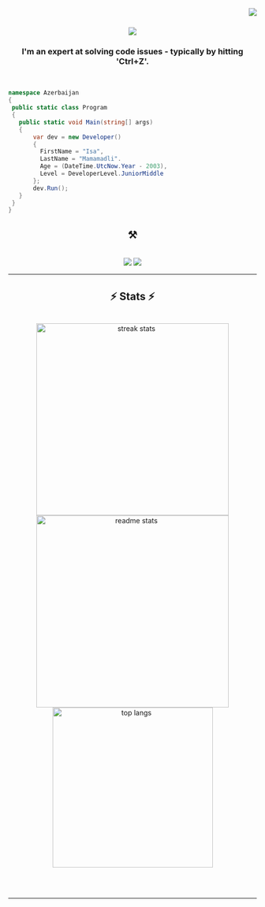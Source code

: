 <img align="right" src="https://visitor-badge.laobi.icu/badge?page_id=salesp07.salesp07" />

<h1 align="center">
    <img src="https://readme-typing-svg.herokuapp.com/?font=Righteous&size=35&center=true&vCenter=true&width=500&height=70&duration=4000&lines=Hi+There!+👋;+I'm+Orkhan!;" />
</h1>

<h3 align="center">I'm an expert at solving code issues - typically by hitting 'Ctrl+Z'.</h3>

<br/>

 ```csharp
namespace Azerbaijan
{
  public static class Program
  {
    public static void Main(string[] args)
    {
        var dev = new Developer()
        {
          FirstName = "Isa",
          LastName = "Mamamadli".
          Age = (DateTime.UtcNow.Year - 2003),
          Level = DeveloperLevel.JuniorMiddle
        };
        dev.Run();
    }
  }
}
```
 
<h2 align="center">⚒️</h2>
<br/>
<div align="center">
    <img src="https://skillicons.dev/icons?i=unreal,unity,html,css,vscode,xd,pr,ps" />
    <img src="https://skillicons.dev/icons?i=nodejs,python,js,cs,cpp,dotnet,mongodb" /><br>
</div>

<hr/>

<h2 align="center">⚡ Stats ⚡</h2>
<br>
<div align=center>
  <img width=390 src="https://github-readme-streak-stats-Orkhaann.vercel.app/?user=Orkhaann&count_private=true&theme=react&border_radius=10" alt="streak stats"/>
  <img width=390 src="https://github-readme-stats-Orkhaann.vercel.app/api?username=Orkhaann&count_private=true&show_icons=true&theme=react&rank_icon=github&border_radius=10" alt="readme stats" />
  <br/>
  <img width=325 align="center" src="https://github-readme-stats-salesp07.vercel.app/api/top-langs/?username=salesp07&hide=HTML&langs_count=8&layout=compact&theme=react&border_radius=10&size_weight=0.5&count_weight=0.5&exclude_repo=github-readme-stats" alt="top langs" />
</div>

<br/><br/>

<hr/>
